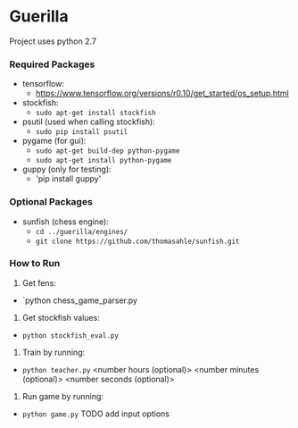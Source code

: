 # Guerilla

Project uses python 2.7

### Required Packages

- tensorflow:
  - https://www.tensorflow.org/versions/r0.10/get_started/os_setup.html
- stockfish:
  - `sudo apt-get install stockfish`
- psutil (used when calling stockfish):
  - `sudo pip install psutil`
- pygame (for gui):
  - `sudo apt-get build-dep python-pygame`
  - `sudo apt-get install python-pygame`
- guppy (only for testing):
  - 'pip install guppy'

### Optional Packages

- sunfish (chess engine):
  - `cd ../guerilla/engines/`
  - `git clone https://github.com/thomasahle/sunfish.git`
  
### How to Run

1. Get fens:
  - `python chess_game_parser.py  
1. Get stockfish values:
  - `python stockfish_eval.py`
1. Train by running:
  - `python teacher.py` <number hours (optional)> <number minutes (optional)> <number seconds (optional)>
1. Run game by running:
  - `python game.py` TODO add input options

